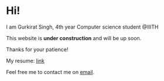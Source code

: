 # Hi!

I am Gurkirat Singh, 4th year Computer science student @IIITH

This website is **under construction** and will be up soon.

Thanks for your patience!

My resume: [link](https://drive.google.com/drive/u/0/folders/16jbcV-SYs-S0b2T0lYG9DPDUocX7NqRw)

Feel free me to contact me on [email](mailto:gurkirat@gurkiratsingh.me).
